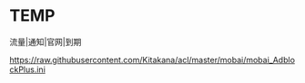 # TEMP
流量|通知|官网|到期

https://raw.githubusercontent.com/Kitakana/acl/master/mobai/mobai_AdblockPlus.ini